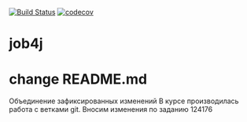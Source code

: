 [![Build Status](https://travis-ci.org/Geohound90/job4j.svg?branch=master)](https://travis-ci.org/Geohound90/job4j)
[![codecov](https://codecov.io/gh/Geohound90/job4j/branch/master/graph/badge.svg)](https://codecov.io/gh/Geohound90/job4j)

# job4j
# change README.md

Объединение зафиксированных изменений
В курсе производилась работа с ветками git.
Вносим изменения по заданию 124176